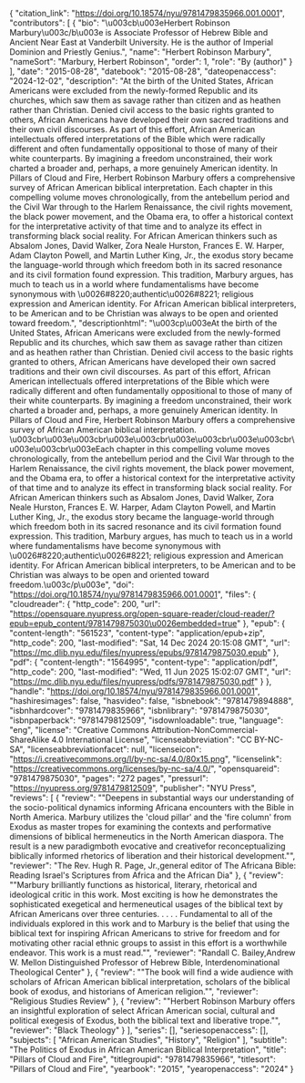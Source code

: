 {
   "citation_link": "https://doi.org/10.18574/nyu/9781479835966.001.0001",
   "contributors": [
     {
       "bio": "\u003cb\u003eHerbert Robinson Marbury\u003c/b\u003e is Associate Professor of Hebrew Bible and Ancient Near East at Vanderbilt University. He is the author of Imperial Dominion and Priestly Genius.",
       "name": "Herbert Robinson Marbury",
       "nameSort": "Marbury, Herbert Robinson",
       "order": 1,
       "role": "By (author)"
     }
   ],
   "date": "2015-08-28",
   "datebook": "2015-08-28",
   "dateopenaccess": "2024-12-02",
   "description": "At the birth of the United States, African Americans were excluded from the newly-formed Republic and its churches, which saw them as savage rather than citizen and as heathen rather than Christian. Denied civil access to the basic rights granted to others, African Americans have developed their own sacred traditions and their own civil discourses. As part of this effort, African American intellectuals offered interpretations of the Bible which were radically different and often fundamentally oppositional to those of many of their white counterparts. By imagining a freedom unconstrained, their work charted a broader and, perhaps, a more genuinely American identity. In Pillars of Cloud and Fire, Herbert Robinson Marbury offers a comprehensive survey of African American biblical interpretation.  Each chapter in this compelling volume moves chronologically, from the antebellum period and the Civil War through to the Harlem Renaissance, the civil rights movement, the black power movement, and the Obama era, to offer a historical context for the interpretative activity of that time and to analyze its effect in transforming black social reality. For African American thinkers such as Absalom Jones, David Walker, Zora Neale Hurston, Frances E. W. Harper, Adam Clayton Powell, and Martin Luther King, Jr., the exodus story became the language-world through which freedom both in its sacred resonance and its civil formation found expression. This tradition, Marbury argues, has much to teach us in a world where fundamentalisms have become synonymous with \u0026#8220;authentic\u0026#8221; religious expression and American identity. For African American biblical interpreters, to be American and to be Christian was always to be open and oriented toward freedom.",
   "descriptionhtml": "\u003cp\u003eAt the birth of the United States, African Americans were excluded from the newly-formed Republic and its churches, which saw them as savage rather than citizen and as heathen rather than Christian. Denied civil access to the basic rights granted to others, African Americans have developed their own sacred traditions and their own civil discourses. As part of this effort, African American intellectuals offered interpretations of the Bible which were radically different and often fundamentally oppositional to those of many of their white counterparts. By imagining a freedom unconstrained, their work charted a broader and, perhaps, a more genuinely American identity. In Pillars of Cloud and Fire, Herbert Robinson Marbury offers a comprehensive survey of African American biblical interpretation.  \u003cbr\u003e\u003cbr\u003e\u003cbr\u003e\u003cbr\u003e\u003cbr\u003e\u003cbr\u003eEach chapter in this compelling volume moves chronologically, from the antebellum period and the Civil War through to the Harlem Renaissance, the civil rights movement, the black power movement, and the Obama era, to offer a historical context for the interpretative activity of that time and to analyze its effect in transforming black social reality. For African American thinkers such as Absalom Jones, David Walker, Zora Neale Hurston, Frances E. W. Harper, Adam Clayton Powell, and Martin Luther King, Jr., the exodus story became the language-world through which freedom both in its sacred resonance and its civil formation found expression. This tradition, Marbury argues, has much to teach us in a world where fundamentalisms have become synonymous with \u0026#8220;authentic\u0026#8221; religious expression and American identity. For African American biblical interpreters, to be American and to be Christian was always to be open and oriented toward freedom.\u003c/p\u003e",
   "doi": "https://doi.org/10.18574/nyu/9781479835966.001.0001",
   "files": {
     "cloudreader": {
       "http_code": 200,
       "url": "https://opensquare.nyupress.org/open-square-reader/cloud-reader/?epub=epub_content/9781479875030\u0026embedded=true"
     },
     "epub": {
       "content-length": "561523",
       "content-type": "application/epub+zip",
       "http_code": 200,
       "last-modified": "Sat, 14 Dec 2024 20:15:08 GMT",
       "url": "https://mc.dlib.nyu.edu/files/nyupress/epubs/9781479875030.epub"
     },
     "pdf": {
       "content-length": "1564995",
       "content-type": "application/pdf",
       "http_code": 200,
       "last-modified": "Wed, 11 Jun 2025 15:02:07 GMT",
       "url": "https://mc.dlib.nyu.edu/files/nyupress/pdfs/9781479875030.pdf"
     }
   },
   "handle": "https://doi.org/10.18574/nyu/9781479835966.001.0001",
   "hashiresimages": false,
   "hasvideo": false,
   "isbnebook": "9781479894888",
   "isbnhardcover": "9781479835966",
   "isbnlibrary": "9781479875030",
   "isbnpaperback": "9781479812509",
   "isdownloadable": true,
   "language": "eng",
   "license": "Creative Commons Attribution-NonCommercial-ShareAlike 4.0 International License",
   "licenseabbreviation": "CC BY-NC-SA",
   "licenseabbreviationfacet": null,
   "licenseicon": "https://i.creativecommons.org/l/by-nc-sa/4.0/80x15.png",
   "licenselink": "https://creativecommons.org/licenses/by-nc-sa/4.0/",
   "opensquareid": "9781479875030",
   "pages": "272 pages",
   "pressurl": "https://nyupress.org/9781479812509",
   "publisher": "NYU Press",
   "reviews": [
     {
       "review": "\"Deepens in substantial ways our understanding of the socio-political dynamics informing Africana encounters with the Bible in North America. Marbury utilizes the 'cloud pillar' and the 'fire column' from Exodus as master tropes for examining the contexts and performative dimensions of biblical hermeneutics in the North American diaspora. The result is a new paradigmboth evocative and creativefor reconceptualizing biblically informed rhetorics of liberation and their historical development.\"",
       "reviewer": "The Rev. Hugh R. Page, Jr.,general editor of The Africana Bible: Reading Israel's Scriptures from Africa and the African Dia"
     },
     {
       "review": "\"Marbury brilliantly functions as historical, literary, rhetorical and ideological critic in this work. Most exciting is how he demonstrates the sophisticated exegetical and hermeneutical usages of the biblical text by African Americans over three centuries. . . . . Fundamental to all of the individuals explored in this work and to Marbury is the belief that using the biblical text for inspiring African Americans to strive for freedom and for motivating other racial ethnic groups to assist in this effort is a worthwhile endeavor. This work is a must read.\"",
       "reviewer": "Randall C. Bailey,Andrew W. Mellon Distinguished Professor of Hebrew Bible, Interdenominational Theological Center"
     },
     {
       "review": "\"The book will find a wide audience with scholars of African American biblical interpretation, scholars of the biblical book of exodus, and historians of American religion.\"",
       "reviewer": "Religious Studies Review"
     },
     {
       "review": "\"Herbert Robinson Marbury offers an insightful exploration of select African American social, cultural and political exegesis of Exodus, both the biblical text and liberative trope.\"",
       "reviewer": "Black Theology"
     }
   ],
   "series": [],
   "seriesopenaccess": [],
   "subjects": [
     "African American Studies",
     "History",
     "Religion"
   ],
   "subtitle": "The Politics of Exodus in African American Biblical Interpretation",
   "title": "Pillars of Cloud and Fire",
   "titlegroupid": "9781479835966",
   "titlesort": "Pillars of Cloud and Fire",
   "yearbook": "2015",
   "yearopenaccess": "2024"
 }
